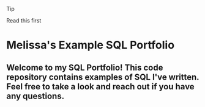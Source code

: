 > [!TIP]
> Read this first


# **Melissa's Example SQL Portfolio**

## Welcome to my SQL Portfolio! This code repository contains examples of SQL I've written. Feel free to take a look and reach out if you have any questions.
